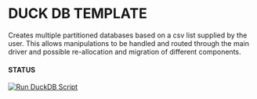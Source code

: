 # DUCK DB TEMPLATE

Creates multiple partitioned databases based on a csv list supplied by the user. This allows manipulations to be handled and routed through the main driver and possible re-allocation and migration of different components.

#### STATUS

[![Run DuckDB Script](https://github.com/uaineteine/duck_db_template/actions/workflows/start_server.yaml/badge.svg)](https://github.com/uaineteine/duck_db_template/actions/workflows/start_server.yaml)
